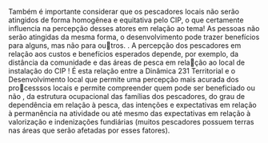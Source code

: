 Também é importante considerar que os pescadores locais não serão atingidos de forma homogênea e equitativa pelo CIP, o que certamente influencia na percepção desses atores em relação ao tema! As pessoas não serão atingidas da mesma forma, o desenvolvimento pode trazer benefícios para alguns, mas não para outros. . A percepção dos pescadores em relação aos custos e benefícios esperados depende, por exemplo, da distância da comunidade e das áreas de pesca em relação ao local de instalação do CIP ! É esta relação entre a Dinâmica 231 Territorial e o Desenvolvimento local que permite uma percepção mais acurada dos processsos locais e permite compreender quem pode ser beneficiado ou não , da estrutura ocupacional das famílias dos pescadores, do grau de dependência em relação à pesca, das intenções e expectativas em relação à permanência na atividade ou até mesmo das expectativas em relação à valorização e indenizações fundiárias (muitos pescadores possuem terras nas áreas que serão afetadas por esses fatores).
